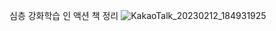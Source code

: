 심층 강화학습 인 액션 책 정리
![KakaoTalk_20230212_184931925](https://user-images.githubusercontent.com/104988924/218304048-fc4f029e-20b7-462a-a6d2-d64e478230df.jpg)
